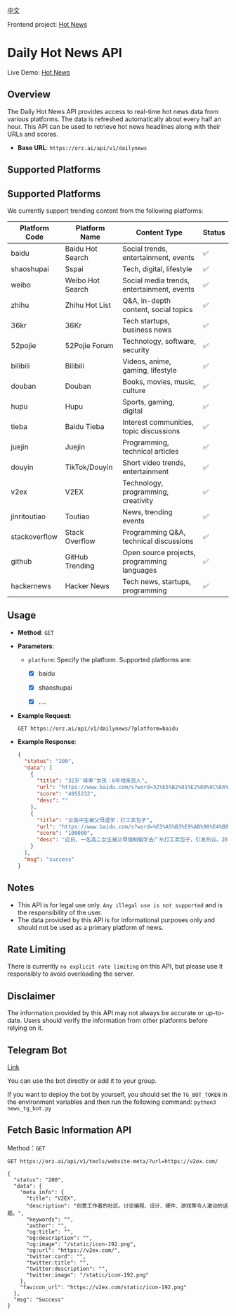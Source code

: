 [中文](README.md)

Frontend project: [Hot News](https://github.com/orz-ai/hot_news_front)

# Daily Hot News API

Live Demo: [Hot News](https://news.orz.ai/)

## Overview

The Daily Hot News API provides access to real-time hot news data from various platforms. The data is refreshed automatically about every half an hour. This API can be used to retrieve hot news headlines along with their URLs and scores.

- **Base URL**: `https://orz.ai/api/v1/dailynews`

## Supported Platforms

## Supported Platforms

We currently support trending content from the following platforms:

| Platform Code | Platform Name    | Content Type                                | Status |
| ------------- | ---------------- | ------------------------------------------- | ------ |
| baidu         | Baidu Hot Search | Social trends, entertainment, events        | ✅      |
| shaoshupai    | Sspai            | Tech, digital, lifestyle                    | ✅      |
| weibo         | Weibo Hot Search | Social media trends, entertainment, events  | ✅      |
| zhihu         | Zhihu Hot List   | Q&A, in-depth content, social topics        | ✅      |
| 36kr          | 36Kr             | Tech startups, business news                | ✅      |
| 52pojie       | 52Pojie Forum    | Technology, software, security              | ✅      |
| bilibili      | Bilibili         | Videos, anime, gaming, lifestyle            | ✅      |
| douban        | Douban           | Books, movies, music, culture               | ✅      |
| hupu          | Hupu             | Sports, gaming, digital                     | ✅      |
| tieba         | Baidu Tieba      | Interest communities, topic discussions     | ✅      |
| juejin        | Juejin           | Programming, technical articles             | ✅      |
| douyin        | TikTok/Douyin    | Short video trends, entertainment           | ✅      |
| v2ex          | V2EX             | Technology, programming, creativity         | ✅      |
| jinritoutiao  | Toutiao          | News, trending events                       | ✅      |
| stackoverflow | Stack Overflow   | Programming Q&A, technical discussions      | ✅      |
| github        | GitHub Trending  | Open source projects, programming languages | ✅      |
| hackernews    | Hacker News      | Tech news, startups, programming            | ✅      |

## Usage

- **Method**: `GET`
- **Parameters**:
  - `platform`: Specify the platform. Supported platforms are:
	  - [x] baidu
	  - [x] shaoshupai
      - [x] ....


- **Example Request**:
  ```shell
  GET https://orz.ai/api/v1/dailynews/?platform=baidu
  ```

- **Example Response**:
  ```json
  {
    "status": "200",
    "data": [
      {
        "title": "32岁'母单'女孩：6年相亲百人",
        "url": "https://www.baidu.com/s?word=32%E5%B2%81%E2%80%9C%E6%AF%8D%E5%8D%95%E2%80%9D%E5%A5%B3%E5%AD%A9%EF%BC%9A6%E5%B9%B4%E7%9B%B8%E4%BA%B2%E7%99%BE%E4%BA%BA&sa=fyb_news",
        "score": "4955232",
        "desc": ""
      },
      {
        "title": "女高中生被父母退学：打工卖包子",
        "url": "https://www.baidu.com/s?word=%E5%A5%B3%E9%AB%98%E4%B8%AD%E7%94%9F%E8%A2%AB%E7%88%B6%E6%AF%8D%E9%80%80%E5%AD%A6%EF%BC%9A%E6%89%93%E5%B7%A5%E5%8D%96%E5%8C%85%E5%AD%90&sa=fyb_news",
        "score": "100000",
        "desc": "近日，一名高二女生被父母强制辍学去广东打工卖包子，引发热议。26日，当地教育局回应：已经妥善处理了，女生已复学。"
      }
    ],
    "msg": "success"
  }
  ```

## Notes

- This API is for legal use only. `Any illegal use is not supported` and is the responsibility of the user.
- The data provided by this API is for informational purposes only and should not be used as a primary platform of news.

## Rate Limiting

There is currently `no explicit rate limiting` on this API, but please use it responsibly to avoid overloading the server.

## Disclaimer

The information provided by this API may not always be accurate or up-to-date. Users should verify the information from other platforms before relying on it.

## Telegram Bot
[Link](https://t.me/SpaceWatcherBot)

You can use the bot directly or add it to your group.

If you want to deploy the bot by yourself, you should set the `TG_BOT_TOKEN` in the environment variables and then run the following command: `python3 news_tg_bot.py`

## Fetch Basic Information API

Method：`GET`
```shell
GET https://orz.ai/api/v1/tools/website-meta/?url=https://v2ex.com/

{
  "status": "200",
  "data": {
    "meta_info": {
      "title": "V2EX",
      "description": "创意工作者的社区。讨论编程、设计、硬件、游戏等令人激动的话题。",
      "keywords": "",
      "author": "",
      "og:title": "",
      "og:description": "",
      "og:image": "/static/icon-192.png",
      "og:url": "https://v2ex.com/",
      "twitter:card": "",
      "twitter:title": "",
      "twitter:description": "",
      "twitter:image": "/static/icon-192.png"
    },
    "favicon_url": "https://v2ex.com/static/icon-192.png"
  },
  "msg": "Success"
}
```